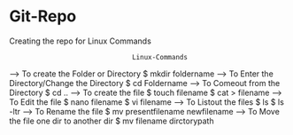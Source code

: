 # Git-Repo
Creating the repo for Linux Commands

                                   Linux-Commands

--> To create the Folder or Directory
        $ mkdir foldername
--> To Enter the Directory/Change the Directory
        $ cd Foldername
--> To Comeout from the Directory
        $ cd ..
--> To create the file
        $ touch filename
        $ cat > filename
--> To Edit the file
        $ nano filename
        $ vi filename
--> To Listout the files
        $ ls
        $ ls -ltr
--> To Rename the  file
        $ mv presentfilename newfilename
--> To Move the file one dir to another dir
        $ mv filename dirctorypath
